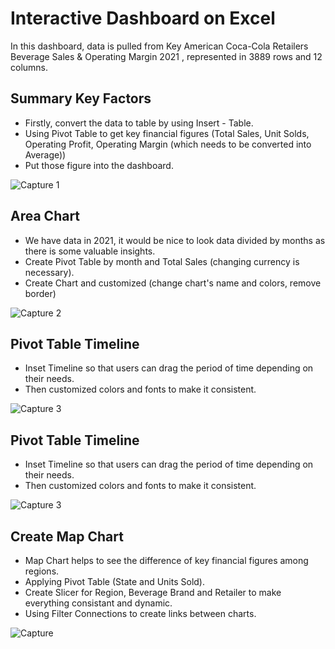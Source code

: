 
# Interactive Dashboard on Excel 
In this dashboard, data is pulled from Key American Coca-Cola Retailers
 Beverage Sales & Operating Margin 2021 , represented in 3889 rows and 12 columns.

 










## Summary Key Factors 
- Firstly, convert the data to table by using Insert - Table.
- Using Pivot Table to get key financial figures (Total Sales, Unit Solds, Operating Profit, Operating Margin (which needs to be converted into Average))
- Put those figure into the dashboard. 

![Capture 1](https://user-images.githubusercontent.com/105278875/204283359-9b5c3dc1-f179-4ef8-be21-e2157b3522ef.PNG)


## Area Chart
- We have data in 2021, it would be nice to look data divided by months as there is some valuable insights. 
- Create Pivot Table by month and Total Sales (changing currency is necessary).
- Create Chart and customized (change chart's name and colors, remove border) 

![Capture 2](https://user-images.githubusercontent.com/105278875/204284452-bee05d59-460b-4821-86fc-efe5afe5c134.PNG)


## Pivot Table Timeline 
- Inset Timeline so that users can drag the period of time depending on their needs. 
- Then customized colors and fonts to make it consistent. 

![Capture 3](https://user-images.githubusercontent.com/105278875/204286720-e4fa18d5-19de-4d15-989c-46158f64a52b.PNG)
## Pivot Table Timeline 
- Inset Timeline so that users can drag the period of time depending on their needs. 
- Then customized colors and fonts to make it consistent. 

![Capture 3](https://user-images.githubusercontent.com/105278875/204286720-e4fa18d5-19de-4d15-989c-46158f64a52b.PNG)
## Create Map Chart
- Map Chart helps to see the difference of key financial figures among regions. 
- Applying Pivot Table (State and Units Sold).
- Create Slicer for Region, Beverage Brand and Retailer to make everything consistant and dynamic. 
- Using Filter Connections to create links between charts. 

![Capture](https://user-images.githubusercontent.com/105278875/204287845-aef2743f-1e3b-445a-ba0e-8bfe293f7142.PNG)